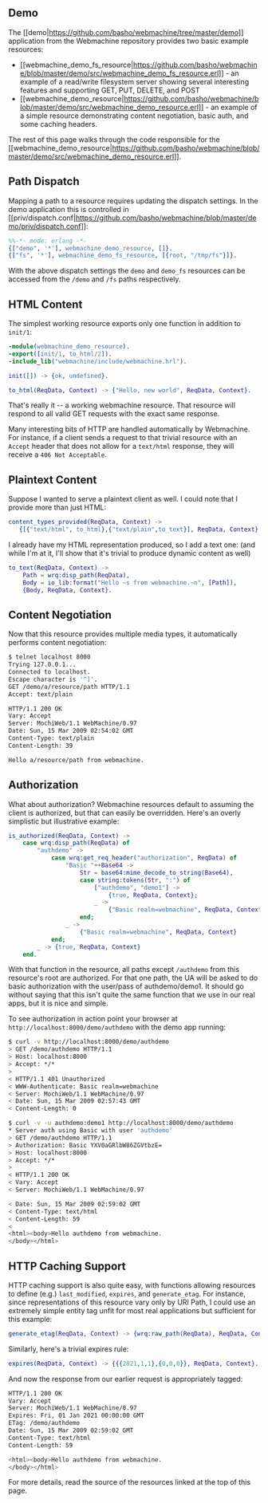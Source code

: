 ## Demo

The [[demo|https://github.com/basho/webmachine/tree/master/demo]]
application from the Webmachine repository provides two basic example
resources:

* [[webmachine_demo_fs_resource|https://github.com/basho/webmachine/blob/master/demo/src/webmachine_demo_fs_resource.erl]] - an example of a read/write filesystem server showing several interesting features and supporting GET, PUT, DELETE, and POST
* [[webmachine_demo_resource|https://github.com/basho/webmachine/blob/master/demo/src/webmachine_demo_resource.erl]] - an example of a simple resource demonstrating content negotiation, basic auth, and some caching headers.

The rest of this page walks through the code responsible for the
[[webmachine_demo_resource|https://github.com/basho/webmachine/blob/master/demo/src/webmachine_demo_resource.erl]].

## Path Dispatch

Mapping a path to a resource requires updating the dispatch
settings. In the demo application this is controlled in
[[priv/dispatch.conf|https://github.com/basho/webmachine/blob/master/demo/priv/dispatch.conf]]:

```erlang
%%-*- mode: erlang -*-
{["demo", '*'], webmachine_demo_resource, []}.
{["fs", '*'], webmachine_demo_fs_resource, [{root, "/tmp/fs"}]}.
```

With the above dispatch settings the `demo` and `demo_fs` resources
can be accessed from the `/demo` and `/fs` paths respectively.

## HTML Content

The simplest working resource exports only one function in addition to
`init/1`:

```erlang
-module(webmachine_demo_resource).
-export([init/1, to_html/2]).
-include_lib("webmachine/include/webmachine.hrl").

init([]) -> {ok, undefined}.

to_html(ReqData, Context) -> {"Hello, new world", ReqData, Context}.
```

That's really it -- a working webmachine resource. That resource will
respond to all valid GET requests with the exact same response.

Many interesting bits of HTTP are handled automatically by
Webmachine. For instance, if a client sends a request to that trivial
resource with an `Accept` header that does not allow for a `text/html`
response, they will receive a `406 Not Acceptable`.

## Plaintext Content

Suppose I wanted to serve a plaintext client as well. I could note
that I provide more than just HTML:

```erlang
content_types_provided(ReqData, Context) ->
   {[{"text/html", to_html},{"text/plain",to_text}], ReqData, Context}.
```

I already have my HTML representation produced, so I add a text one:
(and while I'm at it, I'll show that it's trivial to produce dynamic
content as well)

```erlang
to_text(ReqData, Context) ->
    Path = wrq:disp_path(ReqData),
    Body = io_lib:format("Hello ~s from webmachine.~n", [Path]),
    {Body, ReqData, Context}.
```

## Content Negotiation

Now that this resource provides multiple media types, it automatically
performs content negotiation:

```bash
$ telnet localhost 8000
Trying 127.0.0.1...
Connected to localhost.
Escape character is '^]'.
GET /demo/a/resource/path HTTP/1.1
Accept: text/plain

HTTP/1.1 200 OK
Vary: Accept
Server: MochiWeb/1.1 WebMachine/0.97
Date: Sun, 15 Mar 2009 02:54:02 GMT
Content-Type: text/plain
Content-Length: 39

Hello a/resource/path from webmachine.
```

## Authorization

What about authorization? Webmachine resources default to assuming the
client is authorized, but that can easily be overridden. Here's an
overly simplistic but illustrative example:

```erlang
is_authorized(ReqData, Context) ->
    case wrq:disp_path(ReqData) of
        "authdemo" ->
            case wrq:get_req_header("authorization", ReqData) of
                "Basic "++Base64 ->
                    Str = base64:mime_decode_to_string(Base64),
                    case string:tokens(Str, ":") of
                        ["authdemo", "demo1"] ->
                            {true, ReqData, Context};
                        _ ->
                            {"Basic realm=webmachine", ReqData, Context}
                    end;
                _ ->
                    {"Basic realm=webmachine", ReqData, Context}
            end;
        _ -> {true, ReqData, Context}
    end.
```

With that function in the resource, all paths except `/authdemo` from
this resource's root are authorized. For that one path, the UA will be
asked to do basic authorization with the user/pass of
authdemo/demo1. It should go without saying that this isn't quite the
same function that we use in our real apps, but it is nice and simple.

To see authorization in action point your browser at
`http://localhost:8000/demo/authdemo` with the demo app running:

```bash
$ curl -v http://localhost:8000/demo/authdemo
> GET /demo/authdemo HTTP/1.1
> Host: localhost:8000
> Accept: */*
>
< HTTP/1.1 401 Unauthorized
< WWW-Authenticate: Basic realm=webmachine
< Server: MochiWeb/1.1 WebMachine/0.97
< Date: Sun, 15 Mar 2009 02:57:43 GMT
< Content-Length: 0

$ curl -v -u authdemo:demo1 http://localhost:8000/demo/authdemo
* Server auth using Basic with user 'authdemo'
> GET /demo/authdemo HTTP/1.1
> Authorization: Basic YXV0aGRlbW86ZGVtbzE=
> Host: localhost:8000
> Accept: */*
>
< HTTP/1.1 200 OK
< Vary: Accept
< Server: MochiWeb/1.1 WebMachine/0.97

< Date: Sun, 15 Mar 2009 02:59:02 GMT
< Content-Type: text/html
< Content-Length: 59
<
<html><body>Hello authdemo from webmachine.
</body></html>
```

## HTTP Caching Support

HTTP caching support is also quite easy, with functions allowing
resources to define (e.g.) `last_modified`, `expires`, and
`generate_etag`. For instance, since representations of this resource
vary only by URI Path, I could use an extremely simple entity tag
unfit for most real applications but sufficient for this example:

```erlang
generate_etag(ReqData, Context) -> {wrq:raw_path(ReqData), ReqData, Context}.
```

Similarly, here's a trivial expires rule:

```erlang
expires(ReqData, Context) -> {{{2021,1,1},{0,0,0}}, ReqData, Context}.
```

And now the response from our earlier request is appropriately tagged:

```bash
HTTP/1.1 200 OK
Vary: Accept
Server: MochiWeb/1.1 WebMachine/0.97
Expires: Fri, 01 Jan 2021 00:00:00 GMT
ETag: /demo/authdemo
Date: Sun, 15 Mar 2009 02:59:02 GMT
Content-Type: text/html
Content-Length: 59

<html><body>Hello authdemo from webmachine.
</body></html>
```

For more details, read the source of the resources linked at the top
of this page.
